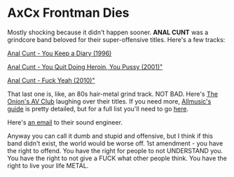 # AxCx Frontman Dies

Mostly shocking because it didn't happen sooner. **ANAL CUNT** was a grindcore band beloved for their super-offensive titles. Here's a few tracks:

[Anal Cunt - You Keep a Diary (1996)](/static/mp3/04-you-keep-a-diary.mp3)

[Anal Cunt - You Quit Doing Heroin, You Pussy (2001)"](/static/mp3/12-you-quit-doing-heroin-you-pussy.mp3)

[Anal Cunt - Fuck Yeah (2010)"](/static/mp3/01-fuck-yeah.mp3)

That last one is, like, an 80s hair-metal grind track. NOT BAD. 
Here's [The Onion's AV Club](http://www.avclub.com/austin/articles/the-av-club-anal-cunt-song-title-quiz,27093/) laughing over their titles. If you need more, [Allmusic's guide](http://www.allmusic.com/artist/ac-p200312/discography) is pretty detailed, but for a full list you'll need to go [here](http://www.metalstorm.net/bands/discography.php?band_id=3974&bandname=Anal+Cunt).

Here's [an email](http://www.reddit.com/tb/hzrsk) to their sound engineer.

Anyway you can call it dumb and stupid and offensive, but I think if this band didn't exist, the world would be worse off. 1st amendment - you have the right to offend. You have the right for people to not UNDERSTAND you. You have the right to not give a FUCK what other people think. You have the right to live your life METAL.
